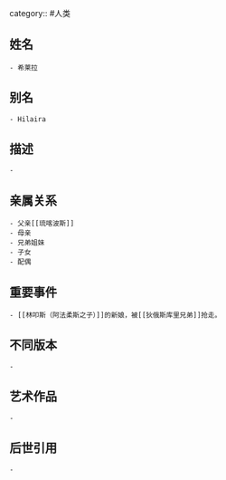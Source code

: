 category:: #人类
## 姓名
	- 希莱拉
## 别名
	- Hilaira
## 描述
	-
## 亲属关系
	- 父亲[[琉喀波斯]]
	- 母亲
	- 兄弟姐妹
	- 子女
	- 配偶
## 重要事件
	- [[林叩斯（阿法柔斯之子）]]的新娘，被[[狄俄斯库里兄弟]]抢走。
## 不同版本
	-
## 艺术作品
	-
## 后世引用
	-
